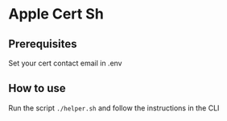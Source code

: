 # Apple Cert Sh

## Prerequisites
Set your cert contact email in .env

## How to use
Run the script `./helper.sh` and follow the instructions in the CLI

